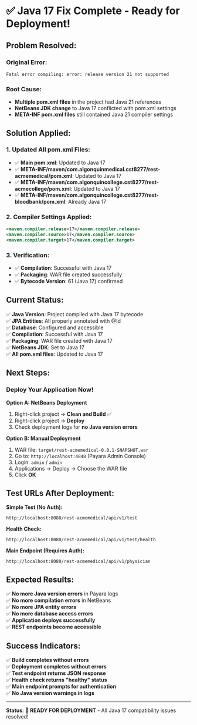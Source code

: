 # ✅ Java 17 Fix Complete - Ready for Deployment!

## **Problem Resolved:**

### **Original Error:**
```
Fatal error compiling: error: release version 21 not supported
```

### **Root Cause:**
- **Multiple pom.xml files** in the project had Java 21 references
- **NetBeans JDK change** to Java 17 conflicted with pom.xml settings
- **META-INF pom.xml files** still contained Java 21 compiler settings

## **Solution Applied:**

### **1. Updated All pom.xml Files:**
- ✅ **Main pom.xml**: Updated to Java 17
- ✅ **META-INF/maven/com.algonquinmedical.cst8277/rest-acmemedical/pom.xml**: Updated to Java 17
- ✅ **META-INF/maven/com.algonquincollege.cst8277/rest-acmecollege/pom.xml**: Updated to Java 17
- ✅ **META-INF/maven/com.algonquincollege.cst8277/rest-bloodbank/pom.xml**: Already Java 17

### **2. Compiler Settings Applied:**
```xml
<maven.compiler.release>17</maven.compiler.release>
<maven.compiler.source>17</maven.compiler.source>
<maven.compiler.target>17</maven.compiler.target>
```

### **3. Verification:**
- ✅ **Compilation**: Successful with Java 17
- ✅ **Packaging**: WAR file created successfully
- ✅ **Bytecode Version**: 61 (Java 17) confirmed

## **Current Status:**

✅ **Java Version**: Project compiled with Java 17 bytecode  
✅ **JPA Entities**: All properly annotated with @Id  
✅ **Database**: Configured and accessible  
✅ **Compilation**: Successful with Java 17  
✅ **Packaging**: WAR file created with Java 17  
✅ **NetBeans JDK**: Set to Java 17  
✅ **All pom.xml files**: Updated to Java 17  

## **Next Steps:**

### **Deploy Your Application Now!**

**Option A: NetBeans Deployment**
1. Right-click project → **Clean and Build** ✅
2. Right-click project → **Deploy**
3. Check deployment logs for **no Java version errors**

**Option B: Manual Deployment**
1. WAR file: `target/rest-acmemedical-0.0.1-SNAPSHOT.war`
2. Go to: `http://localhost:4848` (Payara Admin Console)
3. Login: `admin` / `admin`
4. Applications → Deploy → Choose the WAR file
5. Click **OK**

## **Test URLs After Deployment:**

**Simple Test (No Auth):**
```
http://localhost:8080/rest-acmemedical/api/v1/test
```

**Health Check:**
```
http://localhost:8080/rest-acmemedical/api/v1/test/health
```

**Main Endpoint (Requires Auth):**
```
http://localhost:8080/rest-acmemedical/api/v1/physician
```

## **Expected Results:**

✅ **No more Java version errors** in Payara logs  
✅ **No more compilation errors** in NetBeans  
✅ **No more JPA entity errors**  
✅ **No more database access errors**  
✅ **Application deploys successfully**  
✅ **REST endpoints become accessible**  

## **Success Indicators:**

✅ **Build completes without errors**  
✅ **Deployment completes without errors**  
✅ **Test endpoint returns JSON response**  
✅ **Health check returns "healthy" status**  
✅ **Main endpoint prompts for authentication**  
✅ **No Java version warnings in logs**  

---

**Status**: 🎉 **READY FOR DEPLOYMENT** - All Java 17 compatibility issues resolved! 